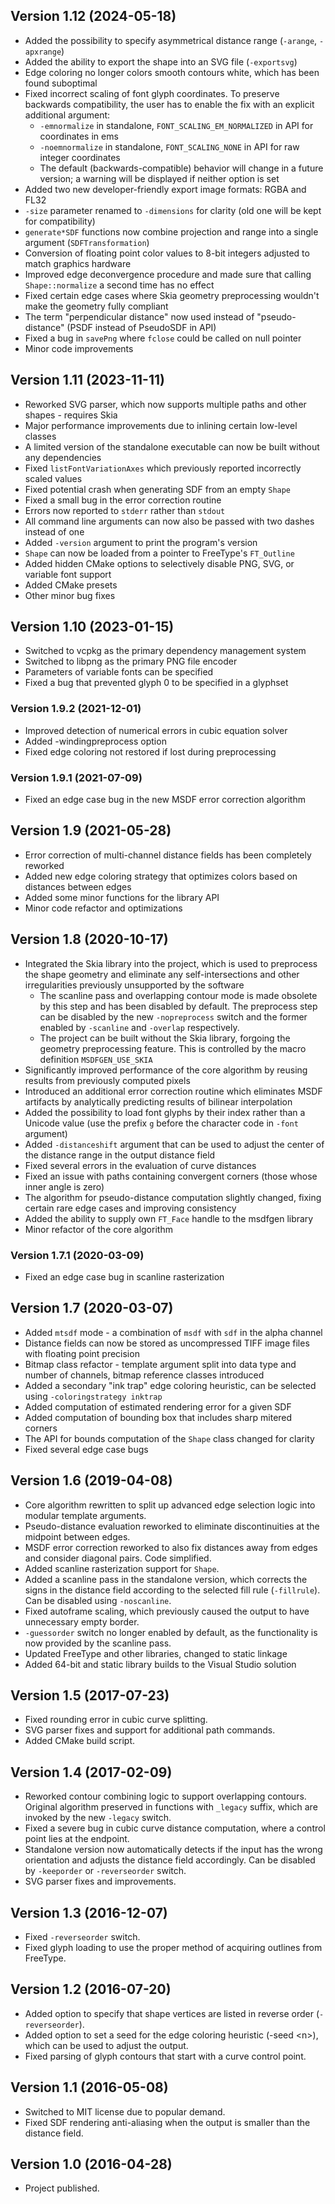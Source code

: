 
## Version 1.12 (2024-05-18)

- Added the possibility to specify asymmetrical distance range (`-arange`, `-apxrange`)
- Added the ability to export the shape into an SVG file (`-exportsvg`)
- Edge coloring no longer colors smooth contours white, which has been found suboptimal
- Fixed incorrect scaling of font glyph coordinates. To preserve backwards compatibility, the user has to enable the fix with an explicit additional argument:
    - `-emnormalize` in standalone, `FONT_SCALING_EM_NORMALIZED` in API for coordinates in ems
    - `-noemnormalize` in standalone, `FONT_SCALING_NONE` in API for raw integer coordinates
    - The default (backwards-compatible) behavior will change in a future version; a warning will be displayed if neither option is set
- Added two new developer-friendly export image formats: RGBA and FL32
- `-size` parameter renamed to `-dimensions` for clarity (old one will be kept for compatibility)
- `generate*SDF` functions now combine projection and range into a single argument (`SDFTransformation`)
- Conversion of floating point color values to 8-bit integers adjusted to match graphics hardware
- Improved edge deconvergence procedure and made sure that calling `Shape::normalize` a second time has no effect
- Fixed certain edge cases where Skia geometry preprocessing wouldn't make the geometry fully compliant
- The term "perpendicular distance" now used instead of "pseudo-distance" (PSDF instead of PseudoSDF in API)
- Fixed a bug in `savePng` where `fclose` could be called on null pointer
- Minor code improvements

## Version 1.11 (2023-11-11)

- Reworked SVG parser, which now supports multiple paths and other shapes - requires Skia
- Major performance improvements due to inlining certain low-level classes
- A limited version of the standalone executable can now be built without any dependencies
- Fixed `listFontVariationAxes` which previously reported incorrectly scaled values
- Fixed potential crash when generating SDF from an empty `Shape`
- Fixed a small bug in the error correction routine
- Errors now reported to `stderr` rather than `stdout`
- All command line arguments can now also be passed with two dashes instead of one
- Added `-version` argument to print the program's version
- `Shape` can now be loaded from a pointer to FreeType's `FT_Outline`
- Added hidden CMake options to selectively disable PNG, SVG, or variable font support
- Added CMake presets
- Other minor bug fixes

## Version 1.10 (2023-01-15)

- Switched to vcpkg as the primary dependency management system
- Switched to libpng as the primary PNG file encoder
- Parameters of variable fonts can be specified
- Fixed a bug that prevented glyph 0 to be specified in a glyphset

### Version 1.9.2 (2021-12-01)

- Improved detection of numerical errors in cubic equation solver
- Added -windingpreprocess option
- Fixed edge coloring not restored if lost during preprocessing

### Version 1.9.1 (2021-07-09)

- Fixed an edge case bug in the new MSDF error correction algorithm

## Version 1.9 (2021-05-28)

- Error correction of multi-channel distance fields has been completely reworked
- Added new edge coloring strategy that optimizes colors based on distances between edges
- Added some minor functions for the library API
- Minor code refactor and optimizations

## Version 1.8 (2020-10-17)

- Integrated the Skia library into the project, which is used to preprocess the shape geometry and eliminate any self-intersections and other irregularities previously unsupported by the software
    - The scanline pass and overlapping contour mode is made obsolete by this step and has been disabled by default. The preprocess step can be disabled by the new `-nopreprocess` switch and the former enabled by `-scanline` and `-overlap` respectively.
    - The project can be built without the Skia library, forgoing the geometry preprocessing feature. This is controlled by the macro definition `MSDFGEN_USE_SKIA`
- Significantly improved performance of the core algorithm by reusing results from previously computed pixels
- Introduced an additional error correction routine which eliminates MSDF artifacts by analytically predicting results of bilinear interpolation
- Added the possibility to load font glyphs by their index rather than a Unicode value (use the prefix `g` before the character code in `-font` argument)
- Added `-distanceshift` argument that can be used to adjust the center of the distance range in the output distance field
- Fixed several errors in the evaluation of curve distances
- Fixed an issue with paths containing convergent corners (those whose inner angle is zero)
- The algorithm for pseudo-distance computation slightly changed, fixing certain rare edge cases and improving consistency
- Added the ability to supply own `FT_Face` handle to the msdfgen library
- Minor refactor of the core algorithm

### Version 1.7.1 (2020-03-09)

- Fixed an edge case bug in scanline rasterization

## Version 1.7 (2020-03-07)

- Added `mtsdf` mode - a combination of `msdf` with `sdf` in the alpha channel
- Distance fields can now be stored as uncompressed TIFF image files with floating point precision
- Bitmap class refactor - template argument split into data type and number of channels, bitmap reference classes introduced
- Added a secondary "ink trap" edge coloring heuristic, can be selected using `-coloringstrategy inktrap`
- Added computation of estimated rendering error for a given SDF
- Added computation of bounding box that includes sharp mitered corners
- The API for bounds computation of the `Shape` class changed for clarity
- Fixed several edge case bugs

## Version 1.6 (2019-04-08)

- Core algorithm rewritten to split up advanced edge selection logic into modular template arguments.
- Pseudo-distance evaluation reworked to eliminate discontinuities at the midpoint between edges.
- MSDF error correction reworked to also fix distances away from edges and consider diagonal pairs. Code simplified.
- Added scanline rasterization support for `Shape`.
- Added a scanline pass in the standalone version, which corrects the signs in the distance field according to the selected fill rule (`-fillrule`). Can be disabled using `-noscanline`.
- Fixed autoframe scaling, which previously caused the output to have unnecessary empty border.
- `-guessorder` switch no longer enabled by default, as the functionality is now provided by the scanline pass.
- Updated FreeType and other libraries, changed to static linkage
- Added 64-bit and static library builds to the Visual Studio solution

## Version 1.5 (2017-07-23)

- Fixed rounding error in cubic curve splitting.
- SVG parser fixes and support for additional path commands.
- Added CMake build script.

## Version 1.4 (2017-02-09)

- Reworked contour combining logic to support overlapping contours. Original algorithm preserved in functions with `_legacy` suffix, which are invoked by the new `-legacy` switch.
- Fixed a severe bug in cubic curve distance computation, where a control point lies at the endpoint.
- Standalone version now automatically detects if the input has the wrong orientation and adjusts the distance field accordingly. Can be disabled by `-keeporder` or `-reverseorder` switch.
- SVG parser fixes and improvements.

## Version 1.3 (2016-12-07)

- Fixed `-reverseorder` switch.
- Fixed glyph loading to use the proper method of acquiring outlines from FreeType.

## Version 1.2 (2016-07-20)

- Added option to specify that shape vertices are listed in reverse order (`-reverseorder`).
- Added option to set a seed for the edge coloring heuristic (-seed \<n\>), which can be used to adjust the output.
- Fixed parsing of glyph contours that start with a curve control point.

## Version 1.1 (2016-05-08)

- Switched to MIT license due to popular demand.
- Fixed SDF rendering anti-aliasing when the output is smaller than the distance field.

## Version 1.0 (2016-04-28)

- Project published.

